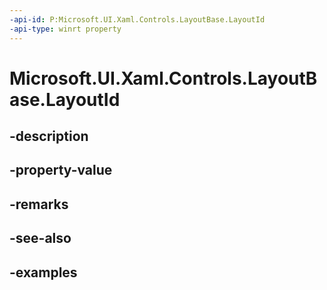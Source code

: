 ```yaml
---
-api-id: P:Microsoft.UI.Xaml.Controls.LayoutBase.LayoutId
-api-type: winrt property
---
```


<!-- Property syntax.
public string LayoutId { get;  set; }
-->

# Microsoft.UI.Xaml.Controls.LayoutBase.LayoutId

## -description

## -property-value

## -remarks

## -see-also

## -examples

